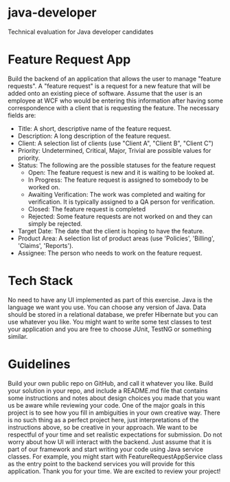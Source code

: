 # java-developer
Technical evaluation for Java developer candidates

# Feature Request App
Build the backend of an application that allows the user to manage "feature requests". 
A "feature request" is a request for a new feature that will be added onto an existing piece of software. Assume that the user is an employee at WCF who would be entering this information after having some correspondence with a client that is requesting the feature. The necessary fields are:
* Title: A short, descriptive name of the feature request.
* Description: A long description of the feature request.
* Client: A selection list of clients (use "Client A", "Client B", "Client C")
* Priority: Undetermined, Critical, Major, Trivial are possible values for priority.
* Status: The following are the possible statuses for the feature request
  * Open: The feature request is new and it is waiting to be looked at. 
  * In Progress: The feature request is assigned to somebody to be worked on. 
  *	Awaiting Verification: The work was completed and waiting for verification. It is typically assigned to a QA person for verification.
  *	Closed: The feature request is completed
  *	Rejected: Some feature requests are not worked on and they can simply be rejected.
* Target Date: The date that the client is hoping to have the feature.
* Product Area: A selection list of product areas (use 'Policies', 'Billing', 'Claims', 'Reports'). 
* Assignee: The person who needs to work on the feature request.
# Tech Stack
No need to have any UI implemented as part of this exercise. Java is the language we want you use. You can choose any version of Java. Data should be stored in a relational database, we prefer Hibernate but you can use whatever you like. You might want to write some test classes to test your application and you are free to choose JUnit, TestNG or something similar.
# Guidelines
Build your own public repo on GitHub, and call it whatever you like. Build your solution in your repo, and include a README.md file that contains some instructions and notes about design choices you made that you want us be aware while reviewing your code.
One of the major goals in this project is to see how you fill in ambiguities in your own creative way. There is no such thing as a perfect project here, just interpretations of the instructions above, so be creative in your approach.
We want to be respectful of your time and set realistic expectations for submission. Do not worry about how UI will interact with the backend. Just assume that it is part of our framework and start writing your code using Java service classes. For example, you might start with FeatureRequestAppService class as the entry point to the backend services you will provide for this application.
Thank you for your time. We are excited to review your project!

